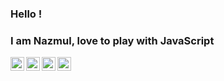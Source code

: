 ### Hello ! 
### I am Nazmul, love to play with JavaScript
<!-- 
![views](https://komarev.com/ghpvc/?username=bilashcse&color=brightgreen)
[![Twitter URL](https://img.shields.io/static/v1?color=red&label=Twitter%20&logo=twitter&logoColor=white&style=for-the-badge&message=Follow)](https://twitter.com/bilashcse)
[![LinkedIn URL](https://img.shields.io/static/v1?color=red&label=linkedin&logo=linkedin&logoColor=white&style=for-the-badge&message=Connect)](https://www.linkedin.com/in/bilashcse)

 -->


<!-- ### Connect With Me -->
[<img align="left" alt="bilashcse" width="22px" src="https://cdn.jsdelivr.net/npm/simple-icons@3.11.0/icons/github.svg" />][website]
[<img align="left" alt="Twitter" width="22px" src="https://cdn.jsdelivr.net/npm/simple-icons@v3/icons/twitter.svg" />][twitter]
[<img align="left" alt="LinkedIn" width="22px" src="https://cdn.jsdelivr.net/npm/simple-icons@v3/icons/linkedin.svg" />][linkedin]
[<img align="left" alt="Stackoverflow" width="22px" src="https://cdn.jsdelivr.net/npm/simple-icons@v3/icons/stackoverflow.svg" />][stackoverflow]



<br />

[website]: http://bilash.dev
[twitter]: https://twitter.com/bilashcse
[linkedin]: https://www.linkedin.com/in/bilashcse
[stackoverflow]: https://stackoverflow.com/users/5010750/bilash

